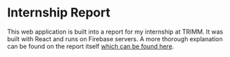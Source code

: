 # Internship Report
This web application is built into a report for my internship at TRIMM. It was built with React and runs on Firebase servers. A more thorough explanation can be found on the report itself [which can be found here](https://internship-report.firebaseapp.com/).

